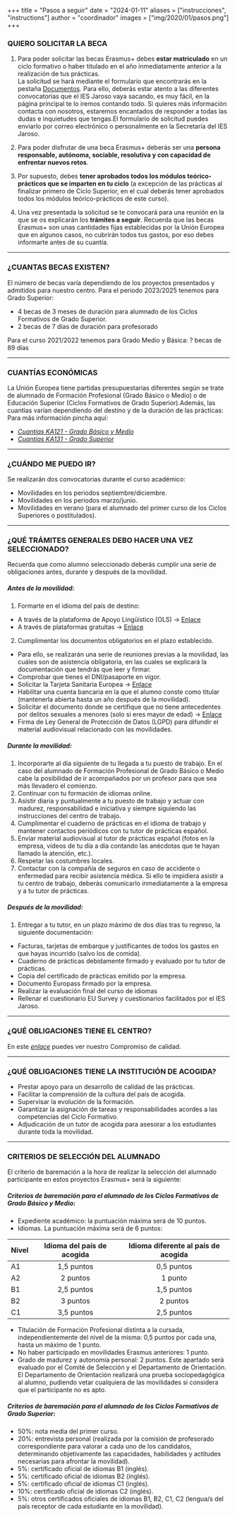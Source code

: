 +++
title = "Pasos a seguir"
date = "2024-01-11"
aliases = ["instrucciones", "instructions"]
author = "coordinador"
images = ["img/2020/01/pasos.png"]
+++

### QUIERO SOLICITAR LA BECA
1. Para poder solicitar las becas Erasmus+ debes **estar matriculado** en un ciclo formativo o haber titulado en el año inmediatamente anterior a la realización de tus prácticas.  
La solicitud se hará mediante el formulario que encontrarás en la pestaña [Documentos](/documents/).  Para ello, deberás estar atento a las diferentes convocatorias que el IES Jaroso vaya sacando, es muy fácil, en la página principal te lo iremos contando todo. Si quieres más información contacta con nosotros, estaremos encantados de responder a todas las dudas e inquietudes que tengas.El formulario de solicitud puedes enviarlo por correo electrónico o personalmente en la Secretaría del IES Jaroso.  

2. Para poder disfrutar de una beca Erasmus+ deberás ser una **persona responsable, autónoma, sociable, resolutiva y con capacidad de enfrentar nuevos retos**.

3. Por supuesto, debes **tener aprobados todos los módulos teórico-prácticos que se imparten en tu ciclo** (a excepción de las prácticas al finalizar primero de Ciclo Superior, en el cual deberás tener aprobados todos los módulos teórico-prácticos de este curso).

4. Una vez presentada la solicitud se te convocará para una reunión en la que se os explicarán los **trámites a seguir**. Recuerda que las becas Erasmus+ son unas cantidades fijas establecidas por la Unión Europea que en algunos casos, no cubrirán todos tus gastos, por eso debes informarte antes de su cuantía.
---

### ¿CUANTAS BECAS EXISTEN?
El número de becas varía dependiendo de los proyectos presentados y admitidos para nuestro centro.
Para el periodo 2023/2025 tenemos para Grado Superior: 
* 4 becas de 3 meses de duración para alumnado de los Ciclos Formativos de Grado Superior.
* 2 becas de 7 días de duración para profesorado

Para el curso 2021/2022 tenemos para Grado Medio y Básica:
  ? becas de 89 días 

---  

### CUANTÍAS ECONÓMICAS  
La Unión Europea tiene partidas presupuestarias diferentes según se trate de alumnado de Formación Profesional (Grado Básico o Medio) o de Educación Superior (Ciclos Formativos de Grado Superior).Además, las cuantías varían dependiendo del destino y de la duración de las prácticas:  
Para más información pincha aquí:
* *[Cuantías KA121 - Grado Básico y Medio](/docs/cuantias/CuantiasEconomicasKA121.pdf)*
* *[Cuantías KA131 - Grado Superior](/docs/cuantias/CuantiasEconomicasKA131.pdf)*   
---

### ¿CUÁNDO ME PUEDO IR?
Se realizarán dos convocatorias durante el curso académico:  
* Movilidades en los periodos septiembre/diciembre.
* Movilidades en los periodos marzo/junio.
* Movilidades en verano (para el alumnado del primer curso de los Ciclos Superiores o postitulados).
---

### ¿QUÉ TRÁMITES GENERALES DEBO HACER UNA VEZ SELECCIONADO?
Recuerda que como alumno seleccionado deberás cumplir una serie de obligaciones antes, durante y después de la movilidad.

##### Antes de la movilidad:  
1. Formarte en el idioma del país de destino:
- A través de la plataforma de Apoyo Lingüístico (OLS) → [Enlace](https://erasmusplusols.eu/es/)
- A través de plataformas gratuitas → [Enlace](/linguae)
2. Cumplimentar los documentos obligatorios en el plazo establecido.
- Para ello, se realizarán una serie de reuniones previas a la movilidad, las cuáles son de asistencia obligatoria, en las cuales se explicará la documentación que tendrás que leer y firmar.
- Comprobar que tienes el DNI/pasaporte en vigor.
- Solicitar la Tarjeta Sanitaria Europea → [Enlace](https://w6.seg-social.es/solTse/jsp/Entrada.jsp)
- Habilitar una cuenta bancaria en la que el alumno conste como titular (mantenerla abierta hasta un año después de la movilidad).
- Solicitar el documento donde se certifique que no tiene antecedentes por delitos sexuales a menores (solo si eres mayor de edad) → [Enlace](https://sede.mjusticia.gob.es/cs/Satellite/Sede/es/tramites/certificado-registro-central)
- Firma de Ley General de Protección de Datos (LGPD) para difundir el material audiovisual relacionado con las movilidades.

##### Durante la movilidad:  
1. Incorporarte al día siguiente de tu llegada a tu puesto de trabajo. En el caso del alumnado de Formación Profesional de Grado Básico o Medio cabe la posibilidad de ir acompañados por un profesor para que sea más llevadero el comienzo.
2. Continuar con tu formación de idiomas online.
3. Asistir diaria y puntualmente a tu puesto de trabajo y actuar con madurez, responsabilidad e iniciativa y siempre siguiendo las instrucciones del centro de trabajo.
4. Cumplimentar el cuaderno de prácticas en el idioma de trabajo y mantener contactos periódicos con tu tutor de prácticas español.
5. Enviar material audiovisual al tutor de prácticas español (fotos en la empresa, vídeos de tu día a día contando las anécdotas que te hayan llamado la atención, etc.).
6. Respetar las costumbres locales.
7. Contactar con la compañía de seguros en caso de accidente o enfermedad para recibir asistencia médica. Si ello te impidiera asistir a tu centro de trabajo, deberás comunicarlo inmediatamente a la empresa y a tu tutor de prácticas.

##### Después de la movilidad:  
1. Entregar a tu tutor, en un plazo máximo de dos días tras tu regreso, la siguiente documentación:
- Facturas, tarjetas de embarque y justificantes de todos los gastos en que hayas incurrido (salvo los de comida).
- Cuaderno de prácticas debidamente firmado y evaluado por tu tutor de prácticas.
- Copia del certificado de prácticas emitido por la empresa.
- Documento Europass firmado por la empresa.
- Realizar la evaluación final del curso de idiomas
- Rellenar el cuestionario EU Survey y cuestionarios facilitados por el IES Jaroso.
---

### ¿QUÉ OBLIGACIONES TIENE EL CENTRO?
En este *[enlace](/docs/CompromisoCalidad.pdf)*  puedes ver nuestro Compromiso de calidad.
  
---

### ¿QUÉ OBLIGACIONES TIENE LA INSTITUCIÓN DE ACOGIDA?
- Prestar apoyo para un desarrollo de calidad de las prácticas.
- Facilitar la comprensión de la cultura del país de acogida.
- Supervisar la evolución de la formación.
- Garantizar la asignación de tareas y responsabilidades acordes a las competencias del Ciclo Formativo.
- Adjudicación de un tutor de acogida para asesorar a los estudiantes durante toda la movilidad.
---

### CRITERIOS DE SELECCIÓN DEL ALUMNADO
El criterio de baremación a la hora de realizar la selección del alumnado participante en estos proyectos Erasmus+ será la siguiente:
##### Criterios de baremación para el alumnado de los Ciclos Formativos de Grado Básico y Medio:
- Expediente académico: la puntuación máxima será de 10 puntos.
- Idiomas. La puntuación máxima será de 6 puntos:

| Nivel | Idioma del país de acogida | Idioma diferente al país de acogida |  
| --- | :---: | :---: |  
| A1 | 1,5 puntos | 0,5 puntos |  
| A2 | 2 puntos | 1 punto |  
| B1 | 2,5 puntos | 1,5 puntos |  
| B2 | 3 puntos | 2 puntos |  
| C1 | 3,5 puntos | 2,5 puntos |  

- Titulación de Formación Profesional distinta a la cursada, independientemente del nivel de la misma: 0,5 puntos por cada una, hasta un máximo de 1 punto.
- No haber participado en movilidades Erasmus anteriores: 1 punto.
- Grado de madurez y autonomía personal: 2 puntos. Este apartado será evaluado por el Comité de Selección y el Departamento de Orientación. El Departamento de Orientación realizará una prueba sociopedagógica al alumno, pudiendo vetar cualquiera de las movilidades si considera que el participante no es apto.

##### Criterios de baremación para el alumnado de los Ciclos Formativos de Grado Superior:
- 50%: nota media del primer curso.
- 20%: entrevista personal (realizada por la comisión de profesorado correspondiente para valorar a cada uno de los candidatos, determinando objetivamente las capacidades, habilidades y actitudes necesarias para afrontar la movilidad).
- 5%: certificado oficial de idiomas B1 (inglés).
- 5%: certificado oficial de idiomas B2 (inglés).
- 5%: certificado oficial de idiomas C1 (inglés).
- 10%: certificado oficial de idiomas C2 (inglés).
- 5%: otros certificados oficiales de idiomas B1, B2, C1, C2 (lengua/s del país receptor de cada estudiante en la movilidad).



